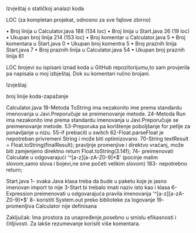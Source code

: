 Izvještaj o statičkoj analazi koda

LOC (za kompletan projekat, odnosno za sve fajlove zbirno)

•	Broj linija u Calculator.java 188 (134 loc)
•	Broj linija u Start.java 26 (19 loc)
•	Ukupan broj linija 214 (153 loc)
•	Broj komentar u Calculator.java 5 
•	Broj komentara u Start.java 0
•	Ukupan broj komentra 5
•	Broj praznih linija Start.java 7
•	Broj praznih linija u Calculator.java 54
•	Ukupan broj praznih linija 61

LOC brojevi su ispisani iznad koda u GitHub repozitorijumu,to sam provjerila pa napisala u moj izbještaj. 
Dok su komentari ručno brojani.

Izvještaj:

broj linije koda-zapažanje 

Calculator.java
18-Metoda ToString ima nezakonito ime prema standardu imenovanja u Javi.Preporučuje se preimenovanje metode.
24-Metoda Run ima nezakonito ime prema standardu imenovanja u Javi.Preporučuje se preimenovanje metode.
53-Preporuka pa korištenje poboljšanje for petlje za ponavljanje u nizu.
55-if prebaciti u switch
62-Float.parseFloat je nepotreban privremeni String i može biti optimizovano.
70-String textResult = Float.toString(finalResult); pravljnje promenjive i direktvo vraćanj, može biti zamjenjeno direktno return Float.toString(3.14f);
74- preimenovati Calculate u odgovarajući '^[a-z][a-zA-Z0-9]*$' (pocinje malim slovom,samo slova i bojevi,ne sme početi velikim slovom)
183- nepotrebno return;

Start.java
1- svaka Java klasa treba da bude u paketu koje je jasno imenovan import to nije
3-Start bi trebalo imati naziv isto kao i klasa 
6- Expression preimenovati u odgovarajuća pravila imenovanja '^[a-z][a-zA-Z0-9]*$'
8- koristiti System.out preko biblioteke za logovanje
19- promenljiva Calculator nije definisana 


Zaključak:
Ima prostora za unapređenje,posebno u smislu efikasnosti i čitljivosti. Za lakše rezumevanje korisiti više komentara.
